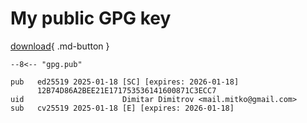 # My public GPG key

[download](snippets/gpg.pub){ .md-button }

```
--8<-- "gpg.pub"
```


``` title="gpg --show-keys gpg.pub"
pub   ed25519 2025-01-18 [SC] [expires: 2026-01-18]
      12B74D86A2BEE21E171753536141600871C3ECC7
uid                      Dimitar Dimitrov <mail.mitko@gmail.com>
sub   cv25519 2025-01-18 [E] [expires: 2026-01-18]
```
